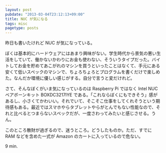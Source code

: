 ```yaml
---
layout: post
pubdate: "2013-03-04T23:12:13+09:00"
title: NUC が気になる
tags: misc
pagetype: posts
---
```

昨日も書いたけれど NUC が気になっている。

ぼくは基本的にハードウェアにはあまり興味がない。学生時代から景気の悪い生活をしていて、働かないかわりにお金も使わない、そういうタイプだった。バイトしてお金を貯めてあこがれのマシンを買うといったことはなくて、手元にある安くて低いスペックのマシンで、ちょろちょろとプログラムを書くだけで楽しめた。なんだか環境に優しい感じがする。自分で言うと変だけれど。

さて、そんなぼくがいま気になっているのは Raspberry Pi ではなく Intel NUC ベアボーンキット BOXDC3217IYE である。「これならぼくにもできそう」感があるし、小さくてかわいい。それでいて、そこそこ仕事をしてくれそうという期待感もある。最近ではスマホやらタブレットやらがとんでもない性能なので、それと比べるとつまらないスペックだが、一度さわってみたいと感じさせる。うん。

このところ散財が過ぎるので、迷うところ。どうしたものか。ただ、すでに RAM などを含めた一式が Amazon のカートに入っているので危ない。

9 min.
